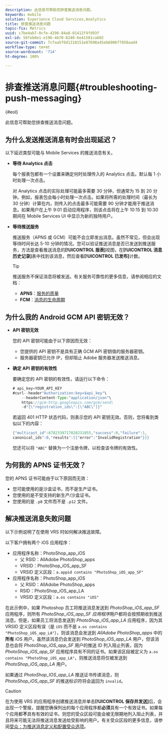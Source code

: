 ```yaml
---
description: 此信息可帮助您排查推送消息问题。
keywords: mobile
solution: Experience Cloud Services,Analytics
title: 排查推送消息问题
topic-fix: Metrics
uuid: c7be4ab7-0cfe-4296-84a8-01412f4fd93f
exl-id: 56feb8e1-e196-4b70-8240-6e41581ca602
source-git-commit: 7cfaa5f6d1318151e87698a45eb6006f7850aad4
workflow-type: tm+mt
source-wordcount: '714'
ht-degree: 100%

---
```


# 排查推送消息问题{#troubleshooting-push-messaging}

{#eol}

此信息可帮助您排查推送消息问题。

## 为什么发送推送消息有时会出现延迟？

以下延迟类型可能与 Mobile Services 的推送消息有关。

* **等待 Analytics 点击**

   每个报表包都有一个设置来确定何时处理传入的 Analytics 点击。默认每 1 小时处理一次点击。

   对 Analytics 点击的实际处理可能最多需要 30 分钟，但通常为 15 到 20 分钟。例如，报表包会每小时处理一次点击。如果将所需的处理时间（最长为 30 分钟）计算在内，则传入的点击最多可能需要 90 分钟才能用于推送消息。如果用户在上午 9:01 启动应用程序，则该点击将在上午 10:15 到 10:30 期间在 Mobile Services UI 中显示为新的独特用户。

* **等待推送服务**

   推送服务（APNS 或 GCM）可能不会立即发出消息。虽然不常见，但会出现等待时间长达 5-10 分钟的情况。您可以验证推送消息是否已发送到推送服务，方法是查看推送消息的&#x200B;**[!UICONTROL 报表]**&#x200B;视图，在&#x200B;**[!UICONTROL 消息历史记录]**&#x200B;表中找到该消息，然后查看&#x200B;**[!UICONTROL 已发布]**&#x200B;计数。

   >[!TIP]
   >
   >推送服务不保证消息将被发送。有关服务可靠性的更多信息，请参阅相应的文档：
   >
   >* **APNS**：[服务的质量](https://developer.apple.com/library/content/documentation/NetworkingInternet/Conceptual/RemoteNotificationsPG/APNSOverview.html#//apple_ref/doc/uid/TP40008194-CH8-SW5)
   >* **FCM**：[消息的生命周期](https://firebase.google.com/docs/cloud-messaging/concept-options#lifetime)


## 为什么我的 Android GCM API 密钥无效？

* **API 密钥无效**

   您的 API 密钥可能由于以下原因而无效：

   * 您提供的 API 密钥不是具有正确 GCM API 密钥值的服务器密钥。
   * 服务器密钥已允许 IP，但却阻止 Adobe 服务器发送推送消息。

* **确定 API 密钥的有效性**

   要确定您的 API 密钥的有效性，请运行以下命令：

   ```java
   # api_key=YOUR_API_KEY
   #curl--header"Authorization:key=$api_key"\
       --headerContent-Type:"application/json"\ 
       https://gcm-http.googleapis.com/gcm/send\
       -d"{\"registration_ids\":[\"ABC\"]}"
   ```

   若返回 401 HTTP 状态代码，则表示您的 API 密钥无效。否则，您将看到类似以下的内容：

   ```java
   {"multicast_id":6782339717028231855,"success":0,"failure":1,
   canonical_ids":0,"results":[{"error":"InvalidRegistration"}]}
   ```

   您还可以将 `"ABC"` 替换为一个注册令牌，以检查该令牌的有效性。

## 为何我的 APNS 证书无效？

您的 APNS 证书可能由于以下原因而无效：

* 您可能使用的是沙盒证书，而不是生产证书。
* 您使用的是不受支持的新生产/沙盒证书。
* 您使用的是 `.p8` 文件而不是 `.p12` 文件。

## 解决推送消息失败问题

以下示例说明了在使用 VRS 时如何解决推送故障。

以下客户拥有两个 iOS 应用程序：

* 应用程序名称：PhotoShop_app_iOS
   * 父 RSID：AllAdobe PhotoShop_apps
   * VRSID：PhotoShop_iOS_app_SF
   * VRSID 定义区段：`a.appid contains "PhotoShop_iOS_app_SF"`
* 应用程序名称：PhotoShop_app_iOS
   * 父 RSID：AllAdobe PhotoShop_apps
   * RSID：PhotoShop_iOS_app_LA
   * VRSID 定义区段：`a.os contains "iOS"`

在此示例中，如果 Photoshop 员工将推送消息发送到 *PhotoShop_iOS_app_SF* 应用程序，则所有 *PhotoShop_iOS_app_SF 应用程序*&#x200B;用户都将会按预期收到推送消息。但是，如果员工将消息发送到 *PhotoShop_iOS_app_LA* 应用程序，因为其 VRSID 定义区段有误（是 `iOS` 而不是 `a.os contains "PhotoShop_iOS_app_LA"`），则该消息会发送到 *AllAdobe PhotoShop_apps* 中的&#x200B;**所有** iOS 用户。虽然该消息仍会发送到 *PhotoShop_iOS_app_LA* 用户，但该消息也会将 *PhotoShop_iOS_app_SF* 用户的推送 ID 列入阻止列表，因为 *PhotoShop_iOS_app_SF* 应用程序具有不同的证书。如果该区段被定义为 `a.os contains "PhotoShop_iOS_app_LA"`，则推送消息将仅被发送到 *PhotoShop_iOS_app_LA* 用户。

如果通过 *PhotoShop_IOS_app_LA* 推送证书传递消息，则 *PhotoShop_iOS_app_SF* 的推送标识符将会返回为 `invalid`。

>[!CAUTION]
>
>在为使用 VRS 的应用程序创建推送消息并单击&#x200B;**[!UICONTROL 保存并发送]**&#x200B;后，会出现一个警报，提醒您确保列出的每个应用程序都&#x200B;**必须**&#x200B;具有一个有效证书。如果每个应用都&#x200B;**不**&#x200B;具有有效的证书，则您的受众区段可能会被无限期地列入阻止列表，并且将来可能无法将推送消息发送给受影响的用户。有关受众区段的更多信息，请参阅[受众：为推送消息定义和配置受众选项](/help/using/in-app-messaging/t-create-push-message/c-audience-push-message.md)。
